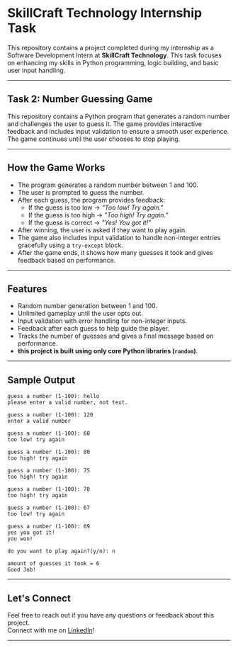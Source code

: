 # SkillCraft Technology Internship Task

This repository contains a project completed during my internship as a Software Development Intern at **SkillCraft Technology**. This task focuses on enhancing my skills in Python programming, logic building, and basic user input handling. 

---

## Task 2: Number Guessing Game

This repository contains a Python program that generates a random number and challenges the user to guess it. The game provides interactive feedback and includes input validation to ensure a smooth user experience. The game continues until the user chooses to stop playing.

---

## How the Game Works

- The program generates a random number between 1 and 100.
- The user is prompted to guess the number.
- After each guess, the program provides feedback:
  - If the guess is too low → *"Too low! Try again."*
  - If the guess is too high → *"Too high! Try again."*
  - If the guess is correct → *"Yes! You got it!"*
- After winning, the user is asked if they want to play again.
- The game also includes input validation to handle non-integer entries gracefully using a `try-except` block.
- After the game ends, it shows how many guesses it took and gives feedback based on performance.

---

## Features

- Random number generation between 1 and 100.
- Unlimited gameplay until the user opts out.
- Input validation with error handling for non-integer inputs.
- Feedback after each guess to help guide the player.
- Tracks the number of guesses and gives a final message based on performance.
- **this project is built using only core Python libraries (`random`)**.

---

## Sample Output

```text
guess a number (1-100): hello
please enter a valid number, not text.

guess a number (1-100): 120
enter a valid number

guess a number (1-100): 60
too low! try again

guess a number (1-100): 80
too high! try again

guess a number (1-100): 75
too high! try again

guess a number (1-100): 70
too high! try again

guess a number (1-100): 67
too low! try again

guess a number (1-100): 69
yes you got it!
you won!

do you want to play again?(y/n): n

amount of guesses it took = 6
Good Job!
```

---

## Let's Connect

Feel free to reach out if you have any questions or feedback about this project.  
Connect with me on [LinkedIn](https://www.linkedin.com/in/noora-mohammed-ejaz-02371a34a)!

---


